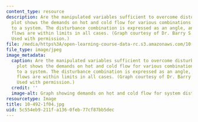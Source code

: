 ```yaml
---
content_type: resource
description: Are the manipulated variables sufficient to overcome disturbances? This
  plot shows the demands on hot and cold flow for various combinations of disturbances
  to a system. The disturbance combination is expressed as an angle, and the required
  flows are within limits in all cases. (Graph courtesy of Dr. Barry S. Johnston.
  Used with permission.)
file: /media/https%3A/open-learning-course-data-rc.s3.amazonaws.com/10-492-1-integrated-chemical-engineering-topics-i-process-control-by-design-fall-2004/5c554eb9211fa1360feb77cf87bb5dec_10-492-1f04.jpg
file_type: image/jpeg
image_metadata:
  caption: Are the manipulated variables sufficient to overcome disturbances? This
    plot shows the demands on hot and cold flow for various combinations of disturbances
    to a system. The disturbance combination is expressed as an angle, and the required
    flows are within limits in all cases. (Graph courtesy of Dr. Barry S. Johnston.
    Used with permission.)
  credit: ''
  image-alt: Graph showing demands on hot and cold flow for system disturbances.
resourcetype: Image
title: 10-492-1f04.jpg
uid: 5c554eb9-211f-a136-0feb-77cf87bb5dec
---
```

